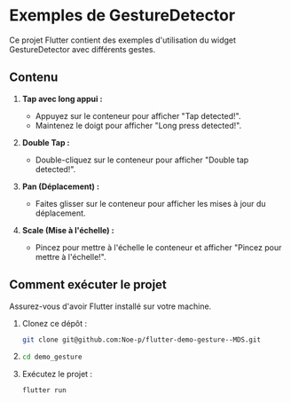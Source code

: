 # Exemples de GestureDetector

Ce projet Flutter contient des exemples d'utilisation du widget GestureDetector avec différents gestes.

## Contenu

1. **Tap avec long appui :**

   - Appuyez sur le conteneur pour afficher "Tap detected!".
   - Maintenez le doigt pour afficher "Long press detected!".

2. **Double Tap :**

   - Double-cliquez sur le conteneur pour afficher "Double tap detected!".

3. **Pan (Déplacement) :**

   - Faites glisser sur le conteneur pour afficher les mises à jour du déplacement.

4. **Scale (Mise à l'échelle) :**
   - Pincez pour mettre à l'échelle le conteneur et afficher "Pincez pour mettre à l'échelle!".

## Comment exécuter le projet

Assurez-vous d'avoir Flutter installé sur votre machine.

1. Clonez ce dépôt :
   ```bash
   git clone git@github.com:Noe-p/flutter-demo-gesture--MDS.git
   ```
2. ```bash
   cd demo_gesture
   ```
3. Exécutez le projet :
   ```bash
   flutter run
   ```
